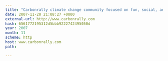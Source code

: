 ```yaml
---
title: "Carbonrally climate change community focused on fun, social, and competitive challenges"
date: 2007-11-20 21:08:27 +0000
external-url: http://www.carbonrally.com
hash: 6561772195312d5bbb9222742495050d
year: 2007
month: 11
scheme: http
host: www.carbonrally.com
path: 

---
```



